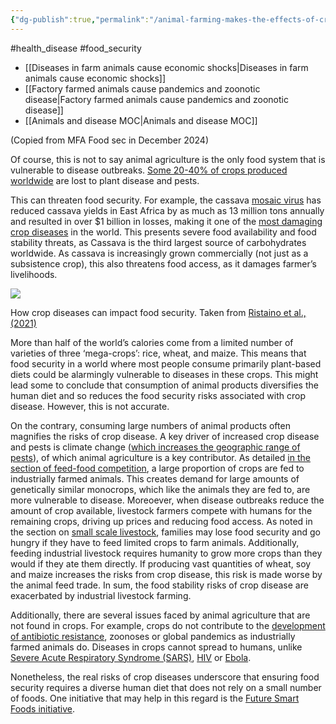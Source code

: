 ```yaml
---
{"dg-publish":true,"permalink":"/animal-farming-makes-the-effects-of-crop-diseases-worse/","created":"2024-12-20T14:21:49.949+00:00","updated":"2025-10-10T23:49:04.554+01:00"}
---
```


#health_disease #food_security 

- [[Diseases in farm animals cause economic shocks\|Diseases in farm animals cause economic shocks]]
- [[Factory farmed animals cause pandemics and zoonotic disease\|Factory farmed animals cause pandemics and zoonotic disease]]
- [[Animals and disease MOC\|Animals and disease MOC]]

(Copied from MFA Food sec in December 2024)

Of course, this is not to say animal agriculture is the only food system that is vulnerable to disease outbreaks. [Some 20-40% of crops produced worldwide](https://www.gov.uk/government/statistics/united-kingdom-food-security-report-2021/united-kingdom-food-security-report-2021-theme-1-global-food-availability) are lost to plant disease and pests. 

This can threaten food security. For example, the cassava [mosaic virus](https://en.wikipedia.org/wiki/Cassava_mosaic_virus) has reduced cassava yields in East Africa by as much as 13 million tons annually and resulted in over $1 billion in losses, making it one of the [most damaging crop diseases](https://scholar.google.com/scholar_url?url=https://bsppjournals.onlinelibrary.wiley.com/doi/pdfdirect/10.1111/j.1364-3703.2009.00559.x&hl=en&sa=T&oi=gsb-gga&ct=res&cd=0&d=12504678655764984452&ei=5hpjZtDBENWF6rQPyP3P-AY&scisig=AFWwaeY25DHgTiMjynYvCqRhha05) in the world. This presents severe food availability and food stability threats, as Cassava is the third largest source of carbohydrates worldwide. As cassava is increasingly grown commercially (not just as a subsistence crop), this also threatens food access, as it damages farmer’s livelihoods. 

![](https://lh7-rt.googleusercontent.com/docsz/AD_4nXci7Sj92dIZ6hooCmLKKPqyAsrsZ_qIp9BoktSRw4Va3MufHLHPI1M9xOf_ZJMPWS78yCXOC49w1P9WOT6EW3KbSsmOUNxJ2TqCCMCpJcRKbGV-CHCl9e_9Rdg5QPWfouLpfBCb-MmHpgw9uVJ5sILrAOB8?key=SX5HdswGc4K6wTaZxR6rWA)

How crop diseases can impact food security. Taken from [Ristaino et al., (2021)](https://scholar.google.com/scholar_url?url=https://www.pnas.org/doi/abs/10.1073/pnas.2022239118&hl=en&sa=T&oi=gsb&ct=res&cd=0&d=9373611067479757150&ei=oxhjZv-iOaaty9YPybqgQA&scisig=AFWwaeYQfvYv93e-4DM4PAj9e9PU)

More than half of the world’s calories come from a limited number of varieties of three ‘mega-crops’: rice, wheat, and maize. This means that food security in a world where most people consume primarily plant-based diets could be alarmingly vulnerable to diseases in these crops. This might lead some to conclude that consumption of animal products diversifies the human diet and so reduces the food security risks associated with crop disease. However, this is not accurate.

On the contrary, consuming large numbers of animal products often magnifies the risks of crop disease. A key driver of increased crop disease and pests is climate change ([which increases the geographic range of pests](https://scholar.google.com/scholar_url?url=https://www.pnas.org/doi/abs/10.1073/pnas.2022239118&hl=en&sa=T&oi=gsb&ct=res&cd=0&d=9373611067479757150&ei=oxhjZv-iOaaty9YPybqgQA&scisig=AFWwaeYQfvYv93e-4DM4PAj9e9PU)), of which animal agriculture is a key contributor. As detailed [in the section of feed-food competition](https://docs.google.com/document/d/18hBL88T-Q4GIvSzDEaH9HepdXIQf-bFgF6l3D5jM2Yk/edit#heading=h.fuw73o6qv11f), a large proportion of crops are fed to industrially farmed animals. This creates demand for large amounts of genetically similar monocrops, which like the animals they are fed to, are more vulnerable to disease. Moreoever, when disease outbreaks reduce the amount of crop available, livestock farmers compete with humans for the remaining crops, driving up prices and reducing food access. As noted in the section on [small scale livestock](https://docs.google.com/document/d/18hBL88T-Q4GIvSzDEaH9HepdXIQf-bFgF6l3D5jM2Yk/edit#heading=h.pq2boxmp1fbi), families may lose food security and go hungry if they have to feed limited crops to farm animals. Additionally, feeding industrial livestock requires humanity to grow more crops than they would if they ate them directly. If producing vast quantities of wheat, soy and maize increases the risks from crop disease, this risk is made worse by the animal feed trade. In sum, the food stability risks of crop disease are exacerbated by industrial livestock farming.

Additionally, there are several issues faced by animal agriculture that are not found in crops. For example, crops do not contribute to the [development of antibiotic resistance](https://docs.google.com/document/d/18hBL88T-Q4GIvSzDEaH9HepdXIQf-bFgF6l3D5jM2Yk/edit#heading=h.tj9y7udx1x22), zoonoses or global pandemics as industrially farmed animals do. Diseases in crops cannot spread to humans, unlike [Severe Acute Respiratory Syndrome (SARS)](https://www.who.int/health-topics/severe-acute-respiratory-syndrome), [HIV](https://www.who.int/news-room/fact-sheets/detail/hiv-aids) or [Ebola](https://www.who.int/news-room/fact-sheets/detail/ebola-virus-disease).

Nonetheless, the real risks of crop diseases underscore that ensuring food security requires a diverse human diet that does not rely on a small number of foods. One initiative that may help in this regard is the [Future Smart Foods initiative](https://docs.google.com/document/d/18hBL88T-Q4GIvSzDEaH9HepdXIQf-bFgF6l3D5jM2Yk/edit#heading=h.y724uvbdoemj).